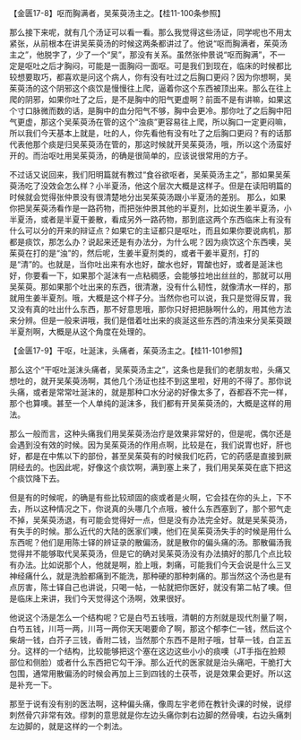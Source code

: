 【金匮17-8】呕而胸满者，吴茱萸汤主之。【桂11-100条参照】

那么接下来呢，就有几个汤证可以看一看。那么我觉得这些汤证，同学呢也不用太紧张，从前根本在讲吴茱萸汤的时候这两条都讲过了。他说“呕而胸满者，茱萸汤主之”，他脱字了，少了一个“吴”，那没有关系。虽然张仲景说“呕而胸满”，不一定是呕吐之后才胸闷，可能是一面胸闷一面呕。可是我们到现在，临床的时候都比较想要取巧，都喜欢是问这个病人，你有没有吐过之后胸口更闷？因为你想啊，吴茱萸汤的这个阴邪这个痰饮是慢慢往上爬，逼着你这个东西被顶出来。那么在往上爬的阴邪，如果你吐了之后，是不是胸中的阳气更虚啊？前面不是有讲嘛，如果这个寸口脉微而数的话，是胸中的血分阳气不够，胸中会更冷。那你吐了之后胸中阳气更虚，那这个吴茱萸汤在管的这个“浊痰”更容易往上爬，所以胸口一定更闷嘛，所以我们今天基本上就是，吐的人，你先看他有没有吐了之后胸口更闷？有的话那代表他那个痰是归吴茱萸汤在管的，那这时候就开吴茱萸汤，哦，所以这个汤蛮好开的。而治呕吐用吴茱萸汤，的确是很简单的，应该说很常用的方子。

不过话又说回来，我们阳明篇就有教过“食谷欲呕者，吴茱萸汤主之”，那如果吴茱萸汤吃了没效会怎么样？小半夏汤，他这个层次大概是这样子。但是在读阳明篇的时候就会觉得张仲景没有很清楚地分出吴茱萸汤跟小半夏汤的差别。
那么，如果你把吴茱萸汤看作是一路药物，而把张仲景其他的半夏剂，比如说生姜半夏汤，小半夏汤，或者是半夏干姜散，看成另外一路药物，那到底这两个东西临床上有没有什么可以分的开来的辩证点？如果它的主证都只是呕吐，而且如果你要说病机，那都是痰饮，那怎么办？说起来还是有办法分，为什么呢？因为痰饮这个东西噢，吴茱萸在打的是“浊”的，然后呢，生姜半夏剂类的，或者干姜半夏剂，打的是“清”的。也就是，当你吐出来有水也好，酸水也好，胃酸也好，或者是涎沫也好，你要看一下，如果那个涎沫有一点粘稠感，会能够拉地出丝丝的，那就可以用吴茱萸。那如果那个吐出来的东西，很清澈，没有什么韧性，就像清水一样的，那就用生姜半夏剂。哦，大概是这个样子分。当然你也可以说，我只是觉得反胃，我又没有真的吐出什么东西，那不好意思哦，那你只好把把脉啊什么的，用其他方法来分辨。但是一般来讲哦，我们是借着吐出来的痰涎这些东西的清浊来分吴茱萸跟半夏剂啊，大概是从这个角度在处理的。

【金匮17-9】干呕，吐涎沫，头痛者，茱萸汤主之。【桂11-101参照】

那么这个“干呕吐涎沫头痛者，吴茱萸汤主之”，这条也是我们的老朋友啦，头痛又想吐的，就开吴茱萸汤啊，其他几个汤证也挂不到这里啦，好用的不得了。那你说头痛，或者是常常吐涎沫的，就是那种口水分泌的好像太多了，吞都吞不完一样，那个也算噢。甚至一个人单纯的涎沫多，我们都有开吴茱萸汤的，大概是这样的用法。

那么一般而言，这种头痛我们用吴茱萸汤治疗是效果非常好的，但是呢，偶尔还是会遇到没有效的时候。因为吴茱萸汤的作用点啊，比较是在，我们说胃也好，肝也好，都是在中焦以下的部份，甚至吴茱萸有的时候我们吃药，它的药感是直接到厥阴经去的。也因此呢，好像这个痰饮啊，满到塞上来了，我们用吴茱萸在底下把这个痰饮降下去。

但是有的时候呢，的确是有些比较顽固的痰或者是火啊，它会挂在你的头上，下不去，所以这种情况之下，你说真的头哪几个点哦，被什么东西塞到了，那个邪气走不掉，吴茱萸汤退，有可能会觉得好一点，但是没有办法完全好。就是吴茱萸汤，有失手的时候。那么近代的大陆的医家们噢，他们在吴茱萸汤失手的时候是用什么东西呢？他们是用陈士铎的辨证录的散偏汤，就是散你的偏头痛的汤。那散偏汤我觉得并不能够取代吴茱萸汤，但是它的确对吴茱萸汤没有办法搞好的那几个点比较有办法。比如说那个人，他就是啊，脸上哦，刺痛，可能我们今天会说是什么三叉神经痛什么，就是洗脸都痛到不能洗，那种硬的那种刺痛的。那当然这个汤也是有点厉害，陈士铎自己也讲说，只喝一帖，一帖就把你医好，就没有第二帖了噢。但是临床上来讲，我们今天觉得这个汤啊，效果很好。

他说这个汤是怎么一个结构呢？它是白芍五钱哦，清朝的方剂就是现代剂量了啊，白芍五钱，川芎一两，川芎一两你天天喝要命了啊，那这个郁李仁一钱，然后这个柴胡一钱，白芥子三钱，香附二钱，当然那个东西不是附子哦，甘草一钱，白芷五分。这样的一个结构，比较能够把这个塞在这边这些小小的痰噢（JT手指在脸颊部位和侧脸）或者什么东西把它勾干淨。那么近代的医家就是治头痛吧，干脆打大包围，通常用散偏汤的时候会再加上三到四钱的土茯苓，说是效果会更好。所以这是补充一下。

那至于说有没有别的医法啊，这种偏头痛，像周左宇老师在教针灸课的时候，说缪刺然骨穴非常有效。缪刺的意思就是你左边头痛你刺右边脚的然骨噢，右边头痛刺左边脚的，就是这样的一个刺法。
